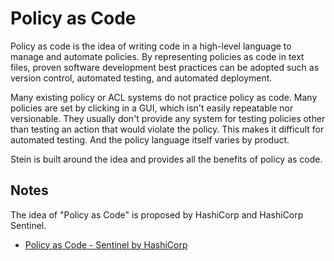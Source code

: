 # Policy as Code

Policy as code is the idea of writing code in a high-level language to manage and automate policies. By representing policies as code in text files, proven software development best practices can be adopted such as version control, automated testing, and automated deployment.

Many existing policy or ACL systems do not practice policy as code. Many policies are set by clicking in a GUI, which isn't easily repeatable nor versionable. They usually don't provide any system for testing policies other than testing an action that would violate the policy. This makes it difficult for automated testing. And the policy language itself varies by product.

Stein is built around the idea and provides all the benefits of policy as code.

## Notes

The idea of "Policy as Code" is proposed by HashiCorp and HashiCorp Sentinel.

- [Policy as Code - Sentinel by HashiCorp](https://docs.hashicorp.com/sentinel/concepts/policy-as-code)

